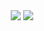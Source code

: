 <div align="center">
  <img src="https://github-readme-stats.vercel.app/api?username=chaeyoungwon&show_icons=true&theme=radical" />
  <img src="https://github-readme-stats.vercel.app/api/top-langs/?username=chaeyoungwon&compact&theme=dracula" />
</div>
